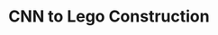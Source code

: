 ---
title: "CNN to Lego Construction"
excerpt: "Fueled by my interests in general assembler robotics, this project aims to use CNN and complex control to assemble 1st grade level legos from an instruction booklet. "
header:
  teaser: /assets/images/projects/arm.png
order: 3.1
share: false
toc: true
toc_sticky: true
---